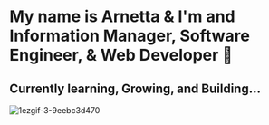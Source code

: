 # My name is Arnetta & I'm and Information Manager, Software Engineer, & Web Developer 👋

## Currently learning, Growing, and Building...

![1ezgif-3-9eebc3d470](https://user-images.githubusercontent.com/40047791/170129398-c1aab7f7-1901-4777-a47d-231ee012318d.gif)

